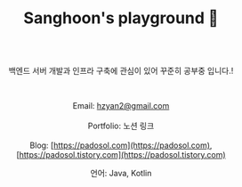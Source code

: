 <div align="center">

<h1>Sanghoon's playground 👋</h1>

<br>
<br>

백엔드 서버 개발과 인프라 구축에 관심이 있어 꾸준히 공부중 입니다.!

<br>


Email: hzyan2@gmail.com <br><br>
Portfolio: 노션 링크 <br><br>
Blog:  [https://padosol.com](https://padosol.com), [https://padosol.tistory.com](https://padosol.tistory.com)

<div>
      언어: Java, Kotlin <br> 
</div>

</div>
